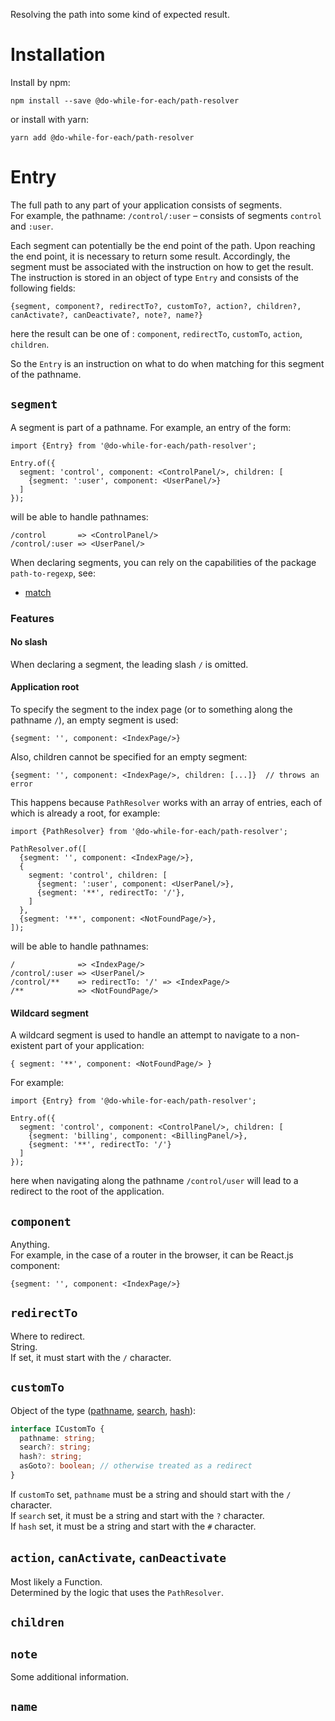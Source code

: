 Resolving the path into some kind of expected result.

# Installation

Install by npm:

```shell
npm install --save @do-while-for-each/path-resolver
```

or install with yarn:

```shell
yarn add @do-while-for-each/path-resolver
```

# Entry

The full path to any part of your application consists of segments.  
For example, the pathname: `/control/:user` – consists of segments `control` and `:user`.

Each segment can potentially be the end point of the path. Upon reaching the end point, it is necessary to return some result. Accordingly, the segment must be associated with the instruction on how to get the result.  
The instruction is stored in an object of type `Entry` and consists of the following fields:

```
{segment, component?, redirectTo?, customTo?, action?, children?, canActivate?, canDeactivate?, note?, name?}
```

here the result can be one of : `component`, `redirectTo`, `customTo`, `action`, `children`.

So the `Entry` is an instruction on what to do when matching for this segment of the pathname.

## `segment`

A segment is part of a pathname. For example, an entry of the form:

```
import {Entry} from '@do-while-for-each/path-resolver';

Entry.of({
  segment: 'control', component: <ControlPanel/>, children: [
    {segment: ':user', component: <UserPanel/>}
  ]
});
```

will be able to handle pathnames:

```
/control       => <ControlPanel/>
/control/:user => <UserPanel/>
```

When declaring segments, you can rely on the capabilities of the package `path-to-regexp`, see:

- [match](https://github.com/pillarjs/path-to-regexp#match)

### Features

#### No slash

When declaring a segment, the leading slash `/` is omitted.

#### Application root

To specify the segment to the index page (or to something along the pathname `/`), an empty segment is used:

```
{segment: '', component: <IndexPage/>}
```

Also, children cannot be specified for an empty segment:

```
{segment: '', component: <IndexPage/>, children: [...]}  // throws an error
```

This happens because `PathResolver` works with an array of entries, each of which is already a root, for example:

```
import {PathResolver} from '@do-while-for-each/path-resolver';

PathResolver.of([
  {segment: '', component: <IndexPage/>},
  {
    segment: 'control', children: [
      {segment: ':user', component: <UserPanel/>},
      {segment: '**', redirectTo: '/'},
    ]
  },
  {segment: '**', component: <NotFoundPage/>},
]);
```

will be able to handle pathnames:

```
/              => <IndexPage/>
/control/:user => <UserPanel/>
/control/**    => redirectTo: '/' => <IndexPage/>
/**            => <NotFoundPage/>
```

#### Wildcard segment

A wildcard segment is used to handle an attempt to navigate to a non-existent part of your application:

```
{ segment: '**', component: <NotFoundPage/> }
```

For example:

```
import {Entry} from '@do-while-for-each/path-resolver';

Entry.of({
  segment: 'control', component: <ControlPanel/>, children: [
    {segment: 'billing', component: <BillingPanel/>},
    {segment: '**', redirectTo: '/'}
  ]
});
```

here when navigating along the pathname `/control/user` will lead to a redirect to the root of the application.

## `component`

Anything.  
For example, in the case of a router in the browser, it can be React.js component:

```
{segment: '', component: <IndexPage/>}
```

## `redirectTo`

Where to redirect.  
String.  
If set, it must start with the `/` character.

## `customTo`

Object of the type ([pathname](https://developer.mozilla.org/en-US/docs/Web/API/URL/pathname), [search](https://developer.mozilla.org/en-US/docs/Web/API/URL/search), [hash](https://developer.mozilla.org/en-US/docs/Web/API/URL/hash)):

```typescript
interface ICustomTo {
  pathname: string;
  search?: string;
  hash?: string;
  asGoto?: boolean; // otherwise treated as a redirect
}
```

If `customTo` set, `pathname` must be a string and should start with the `/` character.  
If `search` set, it must be a string and start with the `?` character.  
If `hash` set, it must be a string and start with the `#` character.

## `action`, `canActivate`, `canDeactivate`

Most likely a Function.  
Determined by the logic that uses the `PathResolver`.

## `children`

## `note`

Some additional information.

## `name`
